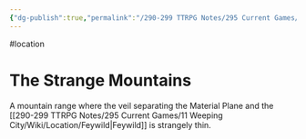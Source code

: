 ```yaml
---
{"dg-publish":true,"permalink":"/290-299 TTRPG Notes/295 Current Games/11 Weeping City/Wiki/Location/Oron Aia/"}
---
```



#location

# The Strange Mountains

A mountain range where the veil separating the Material Plane and the [[290-299 TTRPG Notes/295 Current Games/11 Weeping City/Wiki/Location/Feywild\|Feywild]] is strangely thin.